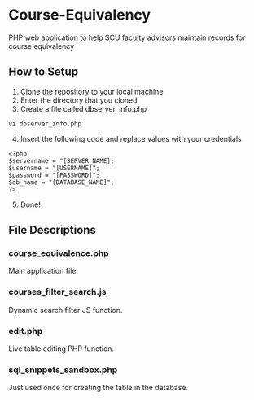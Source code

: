 # Course-Equivalency
PHP web application to help SCU faculty advisors maintain records for course equivalency 

## How to Setup
1. Clone the repository to your local machine
2. Enter the directory that you cloned
3. Create a file called dbserver_info.php 
```
vi dbserver_info.php
```
4. Insert the following code and replace values with your credentials
```
<?php
$servername = "[SERVER_NAME];
$username = "[USERNAME]";
$password = "[PASSWORD]";
$db_name = "[DATABASE_NAME]";
?>
```
5. Done! 


## File Descriptions

### course_equivalence.php 
Main application file. 

### courses_filter_search.js
Dynamic search filter JS function.

### edit.php
Live table editing PHP function.

### sql_snippets_sandbox.php
Just used once for creating the table in the database.
